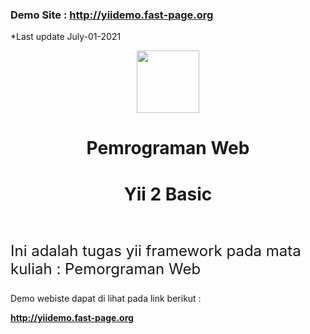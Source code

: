 <p>
<h3>Demo Site : <b><a href="http://yiidemo.fast-page.org">http://yiidemo.fast-page.org</a></b></h3>
<p>*Last update July-01-2021
</p>
<p align="center">
    <a href="https://github.com/yiisoft" target="_blank">
        <img src="https://avatars0.githubusercontent.com/u/993323" height="100px">
    </a>
    <h1 align="center">Pemrograman Web</h1>
    <h1 align="center">Yii 2 Basic</h1>
    <br>
</p>
<p align="Left">
   <p style="font-size:24px">Ini adalah tugas yii framework pada mata kuliah : Pemorgraman Web</p>
   <p>Demo webiste dapat di lihat pada link berikut :</p>
   <b><a href="http://yiidemo.fast-page.org">http://yiidemo.fast-page.org</a></b>
</p>
